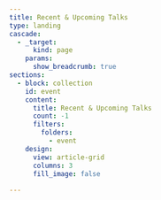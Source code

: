 ```yaml
---
title: Recent & Upcoming Talks
type: landing
cascade:
  - _target:
      kind: page
    params:
      show_breadcrumb: true
sections:
  - block: collection
    id: event
    content:
      title: Recent & Upcoming Talks
      count: -1
      filters:
        folders:
          - event
    design:
      view: article-grid
      columns: 3
      fill_image: false
  
---
```

